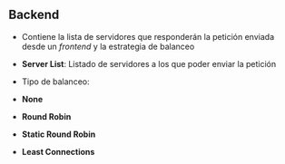 ## Backend

- Contiene la lista de servidores que responderán la petición enviada desde un *frontend* y la estrategia de balanceo

- **Server List**: Listado de servidores a los que poder enviar la petición
- Tipo de balanceo:
 - **None**
 - **Round Robin**
 - **Static Round Robin**
 - **Least Connections**
